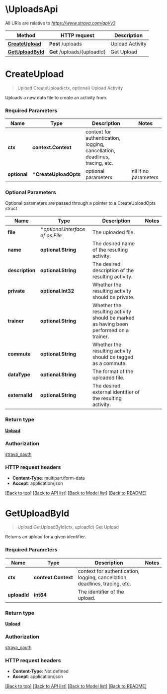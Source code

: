 # \UploadsApi

All URIs are relative to *https://www.strava.com/api/v3*

Method | HTTP request | Description
------------- | ------------- | -------------
[**CreateUpload**](UploadsApi.md#CreateUpload) | **Post** /uploads | Upload Activity
[**GetUploadById**](UploadsApi.md#GetUploadById) | **Get** /uploads/{uploadId} | Get Upload


# **CreateUpload**
> Upload CreateUpload(ctx, optional)
Upload Activity

Uploads a new data file to create an activity from.

### Required Parameters

Name | Type | Description  | Notes
------------- | ------------- | ------------- | -------------
 **ctx** | **context.Context** | context for authentication, logging, cancellation, deadlines, tracing, etc.
 **optional** | ***CreateUploadOpts** | optional parameters | nil if no parameters

### Optional Parameters
Optional parameters are passed through a pointer to a CreateUploadOpts struct

Name | Type | Description  | Notes
------------- | ------------- | ------------- | -------------
 **file** | **optional.Interface of *os.File**| The uploaded file. | 
 **name** | **optional.String**| The desired name of the resulting activity. | 
 **description** | **optional.String**| The desired description of the resulting activity. | 
 **private** | **optional.Int32**| Whether the resulting activity should be private. | 
 **trainer** | **optional.String**| Whether the resulting activity should be marked as having been performed on a trainer. | 
 **commute** | **optional.String**| Whether the resulting activity should be tagged as a commute. | 
 **dataType** | **optional.String**| The format of the uploaded file. | 
 **externalId** | **optional.String**| The desired external identifier of the resulting activity. | 

### Return type

[**Upload**](Upload.md)

### Authorization

[strava_oauth](../README.md#strava_oauth)

### HTTP request headers

 - **Content-Type**: multipart/form-data
 - **Accept**: application/json

[[Back to top]](#) [[Back to API list]](../README.md#documentation-for-api-endpoints) [[Back to Model list]](../README.md#documentation-for-models) [[Back to README]](../README.md)

# **GetUploadById**
> Upload GetUploadById(ctx, uploadId)
Get Upload

Returns an upload for a given identifier.

### Required Parameters

Name | Type | Description  | Notes
------------- | ------------- | ------------- | -------------
 **ctx** | **context.Context** | context for authentication, logging, cancellation, deadlines, tracing, etc.
  **uploadId** | **int64**| The identifier of the upload. | 

### Return type

[**Upload**](Upload.md)

### Authorization

[strava_oauth](../README.md#strava_oauth)

### HTTP request headers

 - **Content-Type**: Not defined
 - **Accept**: application/json

[[Back to top]](#) [[Back to API list]](../README.md#documentation-for-api-endpoints) [[Back to Model list]](../README.md#documentation-for-models) [[Back to README]](../README.md)

